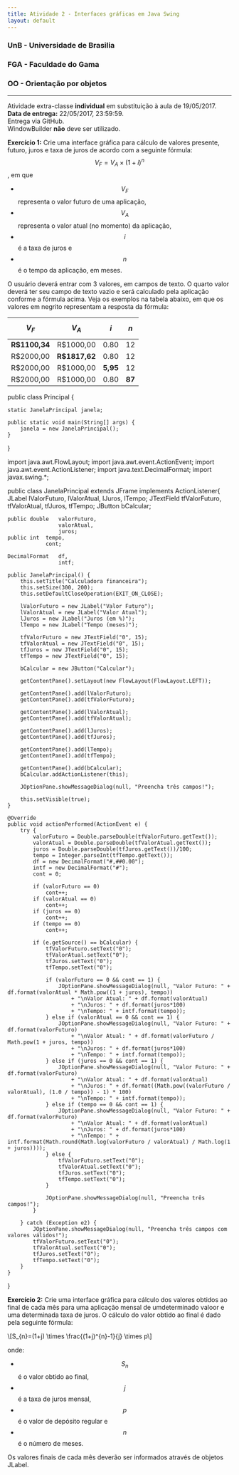 ```yaml
---
title: Atividade 2 - Interfaces gráficas em Java Swing
layout: default
---
```


### UnB - Universidade de Brasilia
### FGA - Faculdade do Gama
### OO - Orientação por objetos
------

Atividade extra-classe **individual** em substituição à aula de 19/05/2017.  
**Data de entrega:** 22/05/2017, 23:59:59.  
Entrega via GitHub.  
WindowBuilder **não** deve ser utilizado.


**Exercício 1:** Crie uma interface gráfica para cálculo de valores presente, futuro, juros e taxa de juros de acordo com a seguinte fórmula:
$$V_{F} = V_{A} \times (1 + i)^{n}$$, em que
* $$V_{F}$$ representa o valor futuro de uma aplicação,
* $$V_{A}$$ representa o valor atual (no momento) da aplicação,
* $$i$$ é a taxa de juros e
* $$n$$ é o tempo da aplicação, em meses.

O usuário deverá entrar com 3 valores, em campos de texto. O quarto valor deverá ter seu campo de texto vazio e será calculado pela aplicação conforme a fórmula acima. Veja os exemplos na tabela abaixo, em que os valores em negrito representam a resposta da fórmula:

|$$V_{F}$$    |$$V_{A}$$    |$$i$$     |$$n$$     |
|:-----------:|:-----------:|:--------:|:--------:|
|**R$1100,34**|R$1000,00    |0.80      |12        |
|R$2000,00    |**R$1817,62**|0.80      |12        |
|R$2000,00    |  R$1000,00  |**5,95**  |12        |
|R$2000,00    |  R$1000,00  |0.80      |**87**    |



public class Principal {

	static JanelaPrincipal janela;

	public static void main(String[] args) {
		janela = new JanelaPrincipal();
	}
}


import java.awt.FlowLayout;
import java.awt.event.ActionEvent;
import java.awt.event.ActionListener;
import java.text.DecimalFormat;
import javax.swing.*;

public class JanelaPrincipal extends JFrame implements ActionListener{
	JLabel	lValorFuturo,
			lValorAtual,
			lJuros,
			lTempo;
	JTextField	tfValorFuturo,
				tfValorAtual,
				tfJuros,
				tfTempo;
	JButton bCalcular;

	public double 	valorFuturo,
					valorAtual,
					juros;
	public int 	tempo,
				cont;

	DecimalFormat 	df,
					intf;

	public JanelaPrincipal() {
		this.setTitle("Calculadora financeira");
		this.setSize(300, 200);
		this.setDefaultCloseOperation(EXIT_ON_CLOSE);

		lValorFuturo = new JLabel("Valor Futuro");
		lValorAtual = new JLabel("Valor Atual");
		lJuros = new JLabel("Juros (em %)");
		lTempo = new JLabel("Tempo (meses)");

		tfValorFuturo = new JTextField("0", 15);
		tfValorAtual = new JTextField("0", 15);
		tfJuros = new JTextField("0", 15);
		tfTempo = new JTextField("0", 15);

		bCalcular = new JButton("Calcular");

		getContentPane().setLayout(new FlowLayout(FlowLayout.LEFT));

		getContentPane().add(lValorFuturo);
		getContentPane().add(tfValorFuturo);

		getContentPane().add(lValorAtual);
		getContentPane().add(tfValorAtual);

		getContentPane().add(lJuros);
		getContentPane().add(tfJuros);

		getContentPane().add(lTempo);
		getContentPane().add(tfTempo);

		getContentPane().add(bCalcular);
		bCalcular.addActionListener(this);

		JOptionPane.showMessageDialog(null, "Preencha três campos!");

		this.setVisible(true);
	}

	@Override
	public void actionPerformed(ActionEvent e) {
		try {
			valorFuturo = Double.parseDouble(tfValorFuturo.getText());
			valorAtual = Double.parseDouble(tfValorAtual.getText());
			juros = Double.parseDouble(tfJuros.getText())/100;
			tempo = Integer.parseInt(tfTempo.getText());
			df = new DecimalFormat("#,##0.00");
			intf = new DecimalFormat("#");
			cont = 0;

			if (valorFuturo == 0)
				cont++;
			if (valorAtual == 0)
				cont++;
			if (juros == 0)
				cont++;
			if (tempo == 0)
				cont++;

			if (e.getSource() == bCalcular) {
				tfValorFuturo.setText("0");
				tfValorAtual.setText("0");
				tfJuros.setText("0");
				tfTempo.setText("0");

				if (valorFuturo == 0 && cont == 1) {
					JOptionPane.showMessageDialog(null, "Valor Futuro: " + df.format(valorAtual * Math.pow((1 + juros), tempo))
						+ "\nValor Atual: " + df.format(valorAtual)
						+ "\nJuros: " + df.format(juros*100)
						+ "\nTempo: " + intf.format(tempo));
				} else if (valorAtual == 0 && cont == 1) {
					JOptionPane.showMessageDialog(null, "Valor Futuro: " + df.format(valorFuturo)
						+ "\nValor Atual: " + df.format(valorFuturo / Math.pow(1 + juros, tempo))
						+ "\nJuros: " + df.format(juros*100)
						+ "\nTempo: " + intf.format(tempo));
				} else if (juros == 0 && cont == 1) {
					JOptionPane.showMessageDialog(null, "Valor Futuro: " + df.format(valorFuturo)
						+ "\nValor Atual: " + df.format(valorAtual)
						+ "\nJuros: " + df.format((Math.pow((valorFuturo / valorAtual), (1.0 / tempo)) - 1) * 100)
						+ "\nTempo: " + intf.format(tempo));
				} else if (tempo == 0 && cont == 1) {
					JOptionPane.showMessageDialog(null, "Valor Futuro: " + df.format(valorFuturo)
						+ "\nValor Atual: " + df.format(valorAtual)
						+ "\nJuros: " + df.format(juros*100)
						+ "\nTempo: " + intf.format(Math.round(Math.log(valorFuturo / valorAtual) / Math.log(1 + juros))));
				} else {
					tfValorFuturo.setText("0");
					tfValorAtual.setText("0");
					tfJuros.setText("0");
					tfTempo.setText("0");
				}

				JOptionPane.showMessageDialog(null, "Preencha três campos!");
			}

		} catch (Exception e2) {
			JOptionPane.showMessageDialog(null, "Preencha três campos com valores válidos!");
			tfValorFuturo.setText("0");
			tfValorAtual.setText("0");
			tfJuros.setText("0");
			tfTempo.setText("0");
		}
	}
}



**Exercício 2:** Crie uma interface gráfica para cálculo dos valores obtidos ao final de cada mês para uma aplicação mensal de umdeterminado valoor e uma determinada taxa de juros. O cálculo do valor obtido ao final é dado pela seguinte fórmula:

\\[S_{n}=(1+j) \times \frac{(1+j)^{n}-1}{j} \times p\\]


onde:

* $$S_{n}$$ é o valor obtido ao final,
* $$j$$ é a taxa de juros mensal,
* $$p$$ é o valor de depósito regular e
* $$n$$ é o número de meses.


Os valores finais de cada mês deverão ser informados através de objetos JLabel.
